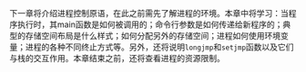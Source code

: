下一章将介绍进程控制原语，在此之前需先了解进程的环境。本章中将学习：当程序执行时，其main函数是如何被调用的；命令行参数是如何传递给新程序的；典型的存储空间布局是什么样式；如何分配另外的存储空间；进程如何使用环境变量；进程的各种不同终止方式等。另外，还将说明`longjmp`和`setjmp`函数以及它们与栈的交互作用。本章结束之前，还将查看进程的资源限制。
